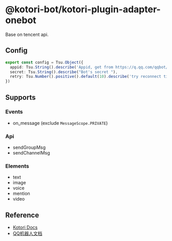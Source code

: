 # @kotori-bot/kotori-plugin-adapter-onebot

Base on tencent api.

## Config

```typescript
export const config = Tsu.Object({
  appid: Tsu.String().describe('Appid, get from https://q.qq.com/qqbot/'),
  secret: Tsu.String().describe("Bot's secret "),
  retry: Tsu.Number().positive().default(10).describe('try reconnect times when disconnected (seconds)')
})
```

## Supports

### Events

- on_message (exclude `MessageScope.PRIVATE`)

### Api

- sendGroupMsg
- sendChannelMsg

### Elements

- text
- image
- voice
- mention
- video

## Reference

- [Kotori Docs](https://kotori.js.org/)
- [QQ机器人文档](https://bot.q.qq.com/wiki/develop/api-v2/)

